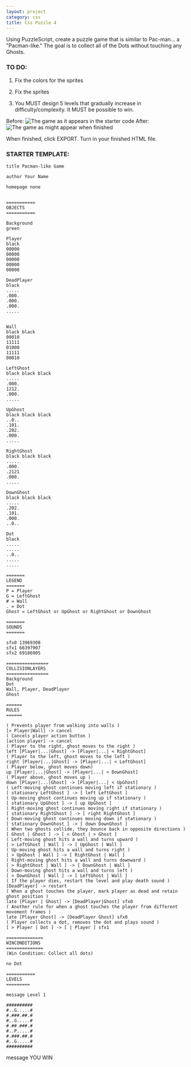 ```yaml
---
layout: project
category: css
title: Css Puzzle 4
---
```


Using PuzzleScript, create a puzzle game that is similar to Pac-man... a "Pacman-like." The goal is to collect all of the Dots without touching any Ghosts.

### TO DO:

1. Fix the colors for the sprites

1. Fix the sprites

1. You MUST design 5 levels that gradually increase in difficulty/complexity. It MUST be possible to win.

Before:
![The game as it appears in the starter code](/gdad\css\CssPuzzle4\PacmanExample2.png)
After:
![The game as might appear when finished](/gdad\css\CssPuzzle4\PacmanExample1.png)

When finished, click EXPORT. Turn in your finished HTML file.

### STARTER TEMPLATE:
```
title Pacman-like Game

author Your Name

homepage none


===========
OBJECTS
===========

Background
green

Player
black
00000
00000
00000
00000
00000

DeadPlayer
black
.....
.000.
.000.
.000.
.....


Wall
black black
00010
11111
01000
11111
00010

LeftGhost
black black black
.....
.000.
1212.
.000.
.....

UpGhost
black black black
..0..
.101.
.202.
.000.
.....

RightGhost
black black black
.....
.000.
.2121
.000.
.....

DownGhost
black black black
.....
.202.
.101.
.000.
..0..

Dot
black
.....
.....
..0..
.....
.....

=======
LEGEND
=======
P = Player
G = LeftGhost
# = Wall
. = Dot
Ghost = LeftGhost or UpGhost or RightGhost or DownGhost

=======
SOUNDS
=======

sfx0 13969308
sfx1 66397907
sfx2 69186905

================
COLLISIONLAYERS
================
Background
Dot
Wall, Player, DeadPlayer
Ghost

======
RULES
======

( Prevents player from walking into walls )
[> Player|Wall] -> cancel
( Cancels player action button )
[action player] -> cancel
( Player to the right, ghost moves to the right )
left [Player|...|Ghost] -> [Player|...| < RightGhost]
( Player to the left, ghost moves to the left )
right [Player|...|Ghost] -> [Player|...| < LeftGhost]
( Player below, ghost moves down)
up [Player|...|Ghost] -> [Player|...| < DownGhost]
( Player above, ghost moves up )
down [Player|...|Ghost] -> [Player|...| < UpGhost]
( Left-moving ghost continues moving left if stationary )
[ stationary LeftGhost ] -> [ left LeftGhost ]
( Up-moving ghost continues moving up if stationary )
[ stationary UpGhost ] -> [ up UpGhost ]
( Right-moving ghost continues moving right if stationary )
[ stationary RightGhost ] -> [ right RightGhost ]
( Down-moving ghost continues moving down if stationary )
[ stationary DownGhost ] -> [ down DownGhost ]
( When two ghosts collide, they bounce back in opposite directions )
[ Ghost | Ghost ] -> [ < Ghost | > Ghost ]
( Left-moving ghost hits a wall and turns upward )
[ > LeftGhost | Wall ] -> [ UpGhost | Wall ]
( Up-moving ghost hits a wall and turns right )
[ > UpGhost | Wall ] -> [ RightGhost | Wall ]
( Right-moving ghost hits a wall and turns downward )
[ > RightGhost | Wall ] -> [ DownGhost | Wall ]
( Down-moving ghost hits a wall and turns left )
[ > DownGhost | Wall ] -> [ LeftGhost | Wall ]
( If the player dies, restart the level and play death sound )
[DeadPlayer] -> restart 
( When a ghost touches the player, mark player as dead and retain ghost position )
late [Player | Ghost] -> [DeadPlayer|Ghost] sfx0
( Another rule for when a ghost touches the player from different movement frames )
late [Player Ghost] -> [DeadPlayer Ghost] sfx0
( Player collects a dot, removes the dot and plays sound )
[ > Player | Dot ] -> [ | Player ] sfx1

==============
WINCONDITIONS
==============
(Win Condition: Collect all dots)

no Dot 
    
===========
LEVELS
=========

message Level 1

##########
#..G.....#
#.###.##.#
#..G.....#
#.##.###.#
#..P.....#
#.###.##.#
#..G.....#
##########

```

message YOU WIN
